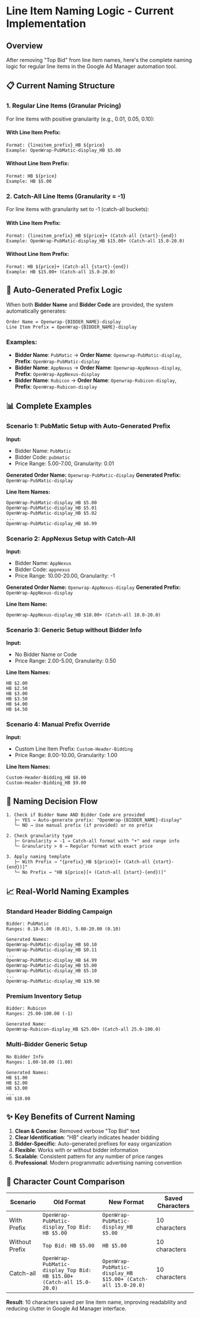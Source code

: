 # Line Item Naming Logic - Current Implementation

## Overview
After removing "Top Bid" from line item names, here's the complete naming logic for regular line items in the Google Ad Manager automation tool.

## 📋 **Current Naming Structure**

### **1. Regular Line Items (Granular Pricing)**
For line items with positive granularity (e.g., 0.01, 0.05, 0.10):

#### **With Line Item Prefix:**
```
Format: {lineitem_prefix}_HB ${price}
Example: OpenWrap-PubMatic-display_HB $5.00
```

#### **Without Line Item Prefix:**
```
Format: HB ${price}
Example: HB $5.00
```

### **2. Catch-All Line Items (Granularity = -1)**
For line items with granularity set to -1 (catch-all buckets):

#### **With Line Item Prefix:**
```
Format: {lineitem_prefix}_HB ${price}+ (Catch-all {start}-{end})
Example: OpenWrap-PubMatic-display_HB $15.00+ (Catch-all 15.0-20.0)
```

#### **Without Line Item Prefix:**
```
Format: HB ${price}+ (Catch-all {start}-{end})
Example: HB $15.00+ (Catch-all 15.0-20.0)
```

## 🎯 **Auto-Generated Prefix Logic**

When both **Bidder Name** and **Bidder Code** are provided, the system automatically generates:

```
Order Name = Openwrap-{BIDDER_NAME}-display
Line Item Prefix = OpenWrap-{BIDDER_NAME}-display
```

### **Examples:**
- **Bidder Name**: `PubMatic` → **Order Name**: `Openwrap-PubMatic-display`, **Prefix**: `OpenWrap-PubMatic-display`
- **Bidder Name**: `AppNexus` → **Order Name**: `Openwrap-AppNexus-display`, **Prefix**: `OpenWrap-AppNexus-display`
- **Bidder Name**: `Rubicon` → **Order Name**: `Openwrap-Rubicon-display`, **Prefix**: `OpenWrap-Rubicon-display`

## 📊 **Complete Examples**

### **Scenario 1: PubMatic Setup with Auto-Generated Prefix**
**Input:**
- Bidder Name: `PubMatic`
- Bidder Code: `pubmatic`
- Price Range: 5.00-7.00, Granularity: 0.01

**Generated Order Name:** `Openwrap-PubMatic-display`
**Generated Prefix:** `OpenWrap-PubMatic-display`

**Line Item Names:**
```
OpenWrap-PubMatic-display_HB $5.00
OpenWrap-PubMatic-display_HB $5.01
OpenWrap-PubMatic-display_HB $5.02
...
OpenWrap-PubMatic-display_HB $6.99
```

### **Scenario 2: AppNexus Setup with Catch-All**
**Input:**
- Bidder Name: `AppNexus`
- Bidder Code: `appnexus`
- Price Range: 10.00-20.00, Granularity: -1

**Generated Order Name:** `Openwrap-AppNexus-display`
**Generated Prefix:** `OpenWrap-AppNexus-display`

**Line Item Name:**
```
OpenWrap-AppNexus-display_HB $10.00+ (Catch-all 10.0-20.0)
```

### **Scenario 3: Generic Setup without Bidder Info**
**Input:**
- No Bidder Name or Code
- Price Range: 2.00-5.00, Granularity: 0.50

**Line Item Names:**
```
HB $2.00
HB $2.50
HB $3.00
HB $3.50
HB $4.00
HB $4.50
```

### **Scenario 4: Manual Prefix Override**
**Input:**
- Custom Line Item Prefix: `Custom-Header-Bidding`
- Price Range: 8.00-10.00, Granularity: 1.00

**Line Item Names:**
```
Custom-Header-Bidding_HB $8.00
Custom-Header-Bidding_HB $9.00
```

## 🔄 **Naming Decision Flow**

```
1. Check if Bidder Name AND Bidder Code are provided
   ├─ YES → Auto-generate prefix: "OpenWrap-{BIDDER_NAME}-display"
   └─ NO → Use manual prefix (if provided) or no prefix

2. Check granularity type
   ├─ Granularity = -1 → Catch-all format with "+" and range info
   └─ Granularity > 0 → Regular format with exact price

3. Apply naming template
   ├─ With Prefix → "{prefix}_HB ${price}[+ (Catch-all {start}-{end})]"
   └─ No Prefix → "HB ${price}[+ (Catch-all {start}-{end})]"
```

## 📈 **Real-World Naming Examples**

### **Standard Header Bidding Campaign**
```
Bidder: PubMatic
Ranges: 0.10-5.00 (0.01), 5.00-20.00 (0.10)

Generated Names:
OpenWrap-PubMatic-display_HB $0.10
OpenWrap-PubMatic-display_HB $0.11
...
OpenWrap-PubMatic-display_HB $4.99
OpenWrap-PubMatic-display_HB $5.00
OpenWrap-PubMatic-display_HB $5.10
...
OpenWrap-PubMatic-display_HB $19.90
```

### **Premium Inventory Setup**
```
Bidder: Rubicon
Ranges: 25.00-100.00 (-1)

Generated Name:
OpenWrap-Rubicon-display_HB $25.00+ (Catch-all 25.0-100.0)
```

### **Multi-Bidder Generic Setup**
```
No Bidder Info
Ranges: 1.00-10.00 (1.00)

Generated Names:
HB $1.00
HB $2.00
HB $3.00
...
HB $10.00
```

## ✨ **Key Benefits of Current Naming**

1. **Clean & Concise**: Removed verbose "Top Bid" text
2. **Clear Identification**: "HB" clearly indicates header bidding
3. **Bidder-Specific**: Auto-generated prefixes for easy organization
4. **Flexible**: Works with or without bidder information
5. **Scalable**: Consistent pattern for any number of price ranges
6. **Professional**: Modern programmatic advertising naming convention

## 🎯 **Character Count Comparison**

| Scenario | Old Format | New Format | Saved Characters |
|----------|------------|------------|------------------|
| With Prefix | `OpenWrap-PubMatic-display_Top Bid: HB $5.00` | `OpenWrap-PubMatic-display_HB $5.00` | 10 characters |
| Without Prefix | `Top Bid: HB $5.00` | `HB $5.00` | 10 characters |
| Catch-all | `OpenWrap-PubMatic-display_Top Bid: HB $15.00+ (Catch-all 15.0-20.0)` | `OpenWrap-PubMatic-display_HB $15.00+ (Catch-all 15.0-20.0)` | 10 characters |

**Result**: 10 characters saved per line item name, improving readability and reducing clutter in Google Ad Manager interface.